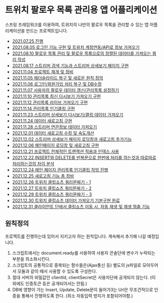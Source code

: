 트위치 팔로우 목록 관리용 앱 어플리케이션
======================
스프링 프레임워크를 이용하여, 트위치의 나만의 팔로우 목록을 관리할 수 있는 앱 어플리케이션을 만드는 프로젝트입니다.         

* [2021.07.25 진행](./info/20210725.md)
* [2021.08.05 로그인 기능 구현 및 트위치 계정연동/API로 정보 가져오기](./info/20210805.md)
* [2021.08.10 팔로우 목록 관리 및 팔로우 목록으로의 정렬된 데이터를 가져오는 쿼리 작성](./info/20210810.md)
* [2021.08.17 스트리머 검색 기능과 스트리머 상세보기 페이지 구현](./info/20210817.md)
* [2021.11.04 프로젝트 재개 및 정비](./com.kokochi.samp/report/2021.11/20211104.md)
* [2021.11.05 헤더슬라이드 복구 및 새로운 원칙 정의](./com.kokochi.samp/report/2021.11/20211105.md)
* [2021.11.06 로그인/회원가입 처리 복구 및 DB수정](./com.kokochi.samp/report/2021.11/20211106.md)
* [2021.11.07 사용자의 팔로우 데이터 갱신/관리목록 설정하기](./com.kokochi.samp/report/2021.11/20211107.md)
* [2021.11.10 관리목록 최신 다시보기 가져오기 구현](./com.kokochi.samp/report/2021.11/20211110.md)
* [2021.11.12 관리목록 라이브 가져오기 구현](./com.kokochi.samp/report/2021.11/20211112.md)
* [2021.11.14 관리목록 인기클립 구현](./com.kokochi.samp/report/2021.11/20211114.md)
* [2021.11.23 스트리머 상세보기 다시보기/클립 데이터 가져오기](./com.kokochi.samp/report/2021.11/20211123.md)
* [2021.11.24 데이터 새로고침 구현](./com.kokochi.samp/report/2021.11/20211124.md)
* [2021.11.28 스트리머 연관정보 데이터 가져오기](./com.kokochi.samp/report/2021.11/20211128.md)
* [2021.12.01 데이터 새로고침 수정 및 속도개선](./com.kokochi.samp/report/2021.12/20211201.md)
* [2021.12.02 스트리머 상세보기 페이지 로딩창과 새로고침 추가기능](./com.kokochi.samp/report/2021.12/20211202.md)
* [2021.12.06 메인페이지 로딩창 및 새로고침 구현](./com.kokochi.samp/report/2021.12/20211206.md)
* [2021.12.21 프로젝트 전체적인 트랜잭션 적용과 인덱스 사용](./com.kokochi.samp/report/2021.12/20211221.md)
* [2021.12.22 INSERT와 DELETE를 반복문으로 한번에 처리를 하는것과 따로따로 처리하는것의 차이 분석](./com.kokochi.samp/report/2021.12/20211222.md)
* [2021.12.24 메인 페이지 관리목록 인기클립 작업 진행](./com.kokochi.samp/report/2021.12/20211224.md)
* [2021.12.25 새로고침 기능 총 정비](./com.kokochi.samp/report/2021.12/20211225.md)
* [2021.12.26 트위치 클립쇼츠 쿼리문짜기 - 1](./com.kokochi.samp/report/2021.12/20211226.md)
* [2021.12.27 트위치 클립쇼츠 쿼리문짜기 - 2](./com.kokochi.samp/report/2021.12/20211227.md)
* [2021.12.29 트위치 클립쇼츠 쿼리문짜기 - 3](./com.kokochi.samp/report/2021.12/20211229.md)
* [2021.12.30 트위치 클립쇼츠 데이터 가져오기 기본구현 완료](./com.kokochi.samp/report/2021.12/20211230.md)
* [2021.12.31 클라이언트 단에서 클립쇼츠 이동 시, 자동 재생 및 재생 멈춤 기능](./com.kokochi.samp/report/2021.12/20211231.md)


## 원칙정의
프로젝트를 진행하는데 있어서 지키고자 하는 원칙입니다. 계속해서 추가해 나갈 예정입니다.
1. 스크립트에서는 document.ready를 사용하여 사용자 콘솔단에 변수가 누락되는 부분을 최소화시킨다.
2. 스크립트의 공통적으로 중복되는 함수들은(Ajax통신 등) 별도의 js파일로 모아두어서 모듈과 같이 떼서 사용할 수 있도록 구성한다.
3. 절대 서버의 비밀값인 clientId, clientSecret은 사용자단에 공개되지 않는다. (이외에도 인증토큰 등은 공개되어서는 안됨.)
4. DB에 영향이 가는 Insert, Update, Delete문이 들어가3는 Url은 무조건적으로 인증을 통해서 진행하도록 한다. (최소 자동입력 방지가 포함되어야함.)


